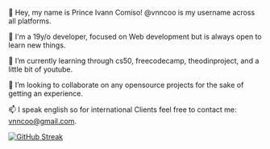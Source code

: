 👋 Hey, my name is Prince Ivann Comiso! @vnncoo is my username across all platforms.

👀 I'm a 19y/o developer, focused on Web development but is always open to learn new things.

🌱 I’m currently learning through cs50, freecodecamp, theodinproject, and a little bit of youtube.

💞️ I’m looking to collaborate on any opensource projects for the sake of getting an experience.

📫 I speak english so for international Clients feel free to contact me: vnncoo@gmail.com.

[![GitHub Streak](https://github-readme-streak-stats.herokuapp.com?user=vnncoo&theme=radical&card_width=540)](https://git.io/streak-stats)


<!---
My Web Portfolio: (isCurrentlyBeingReBuilt)...
Design and Lay-out to be updated...
--->
